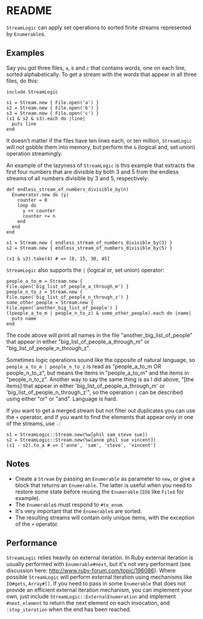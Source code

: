 # README

`StreamLogic` can apply set operations to sorted finite streams represented by `Enumerable`s.

## Examples

Say you got three files, `a`, `b` and `c` that contains words, one on each line, sorted alphabetically. To get a stream with the words that appear in all three files, do this:

    include StreamLogic

    s1 = Stream.new { File.open('a') }
    s2 = Stream.new { File.open('b') }
    s3 = Stream.new { File.open('c') }
    (s1 & s2 & s3).each do |line|
      puts line
    end

It doesn't matter if the files have ten lines each, or ten million, `StreamLogic` will not gobble them into memory, but perform the `&` (logical and, set union) operation streamingly.

An example of the lazyness of `StreamLogic` is this example that extracts the first four numbers that are divisible by both 3 and 5 from the endless streams of all numbers divisible by 3 and 5, respectively:

    def endless_stream_of_numbers_divisible_by(n)
      Enumerator.new do |y|
        counter = 0
        loop do
          y << counter
          counter += n
        end
      end
    end

    s1 = Stream.new { endless_stream_of_numbers_divisible_by(3) }
    s2 = Stream.new { endless_stream_of_numbers_divisible_by(5) }

    (s1 & s2).take(4) # => [0, 15, 30, 45]

`StreamLogic` also supports the `|` (logical or, set union) operator:

    people_a_to_m = Stream.new { File.open('big_list_of_people_a_through_m') }
    people_n_to_z = Stream.new { File.open('big_list_of_people_n_through_z') }
    some_other_people = Stream.new { File.open('another_big_list_of_people') }
    ((people_a_to_m | people_n_to_z) & some_other_people).each do |name|
      puts name
    end

The code above will print all names in the file "another_big_list_of_people" that appear in either "big_list_of_people_a_through_m" or "big_list_of_people_n_through_z".

Sometimes logic operations sound like the opposite of natural language, so `people_a_to_m | people_n_to_z` is read as "people_a_to_m OR people_n_to_z", but means the items in "people_a_to_m" and the items in "people_n_to_z". Another way to say the same thing is as I did above, "[the items] that appear in either 'big_list_of_people_a_through_m' or 'big_list_of_people_n_through_z'", so the operation `|` can be described using either "or" or "and". Language is hard.

If you want to get a merged stream but not filter out duplicates you can use the `+` operator, and if you want to find the elements that appear only in one of the streams, use `-`:

    s1 = StreamLogic::Stream.new(%w[phil sam steve sue])
    s2 = StreamLogic::Stream.new(%w[anne phil sue vincent])
    (s1 - s2).to_a # => ['anne', 'sam', 'steve', 'vincent']

## Notes

* Create a `Stream` by passing an `Enumerable` as parameter to `new`, or give a block that returns an `Enumerable`. The latter is useful when you need to restore some state before reusing the `Enumerable` (`IO`s like `File`s for example).
* The `Enumerable`s must respond to `#to_enum`.
* It's very important that the `Enumerable`s are sorted.
* The resulting streams will contain only unique items, with the exception of the `+` operator.

## Performance

`StreamLogic` relies heavily on external iteration. In Ruby external iteration is usually performed with `Enumerable#next`, but it's not very performant (see discussion here: http://www.ruby-forum.com/topic/196086). Where possible `StreamLogic` will perform external iteration using mechanisms like `IO#gets`, `Array#[]`. If you need to pass in some `Enumerable` that does not provide an efficient external iteration mechanism, you can implement your own, just include `StreamLogic::ExternalEnumeration` and implement `#next_element` to return the next element on each invocation, and `:stop_iteration` when the end has been reached.
